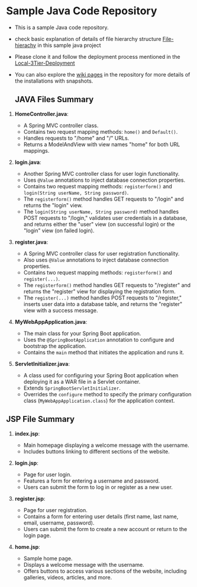 # Sample Java Code Repository

* This is a sample Java code repository. 

* check basic explanation of details of file hierarchy structure [File-hierachy](https://github.com/mano444/java_sample/wiki/File-_hierachy)  in this sample java project 

* Please clone it and follow the deployment process mentioned in the [Local-3Tier-Deployment](https://github.com/mano444/Local-3Tier-Deployment)




* You can also explore the [wiki pages](https://github.com/mano444/Local-3Tier-Deployment/wiki) in the repository for more details of the installations with snapshots.


  ## JAVA Files Summary

1. **HomeController.java**:
   - A Spring MVC controller class.
   - Contains two request mapping methods: `home()` and `Default()`.
   - Handles requests to "/home" and "/" URLs.
   - Returns a ModelAndView with view names "home" for both URL mappings.


2. **login.java**:
    - Another Spring MVC controller class for user login functionality.
    - Uses `@Value` annotations to inject database connection properties.
    - Contains two request mapping methods: `registerform()` and `login(String userName, String password)`.
    - The `registerform()` method handles GET requests to "/login" and returns the "login" view.
    - The `login(String userName, String password)` method handles POST requests to "/login," validates user credentials in a database, and returns either the "user" view (on successful login) or the "login" view (on failed login).

3. **register.java**:
    - A Spring MVC controller class for user registration functionality.
    - Also uses `@Value` annotations to inject database connection properties.
    - Contains two request mapping methods: `registerform()` and `register(...)`.
    - The `registerform()` method handles GET requests to "/register" and returns the "register" view for displaying the registration form.
    - The `register(...)` method handles POST requests to "/register," inserts user data into a database table, and returns the "register" view with a success message.

4. **MyWebAppApplication.java**:
    - The main class for your Spring Boot application.
    - Uses the `@SpringBootApplication` annotation to configure and bootstrap the application.
    - Contains the `main` method that initiates the application and runs it.

5. **ServletInitializer.java**: 
    - A class used for configuring your Spring Boot application when deploying it as a WAR file in a Servlet container.
    - Extends `SpringBootServletInitializer`.
    - Overrides the `configure` method to specify the primary configuration class (`MyWebAppApplication.class`) for the application context.


  ## JSP File Summary

1. **index.jsp**:
   - Main homepage displaying a welcome message with the username.
   - Includes buttons linking to different sections of the website.

2. **login.jsp**:
   - Page for user login.
   - Features a form for entering a username and password.
   - Users can submit the form to log in or register as a new user.

3. **register.jsp**:
   - Page for user registration.
   - Contains a form for entering user details (first name, last name, email, username, password).
   - Users can submit the form to create a new account or return to the login page.

4. **home.jsp**:
   - Sample home page.
   - Displays a welcome message with the username.
   - Offers buttons to access various sections of the website, including galleries, videos, articles, and more.



